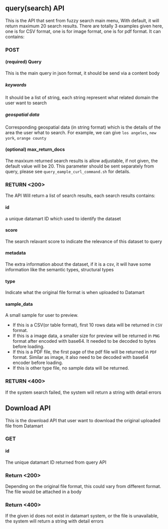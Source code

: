## query(search) API
This is the API that sent from fuzzy search main menu, With default, it will return maximum 20 search results. 
There are totally 3 examples given here, one is for CSV format, one is for image format, one is for pdf format.
It can contains:
### POST
#### (required) Query
This is the main query in json format, it should be send via a content body
##### keywords
It should be a list of string, each string represent what related domain the user want to search
##### geospatial data
Corresponding geospatial data (in string format) which is the details of the area the user what to search. For example, we can give `los angeles`, `new york`, `orange county`
#### (optional) max_return_docs
The maxixum returned search results is allow adjustable, if not given, the default value will be 20. This parameter should be sent separately from query, please see `query_eample_curl_command.sh` for details.
### RETURN <200>
The API Will return a list of search results, each search results contains:
#### id
a unique datamart ID which used to identify the dataset
#### score
The search relavant score to indicate the relevance of this dataset to query
#### metadata
The extra information about the dataset, if it is a csv, it will have some information like the semantic types, structural types
#### type
Indicate what the original file format is when uploaded to Datamart
#### sample_data
A small sample for user to preview. 
 - If this is a CSV(or table format), first 10 rows data will be returned in `CSV` format.
 - If this is a image data, a smaller size for preview will be returned in `PNG` format after encoded with base64. It needed to be decoded to bytes before loading.
 - If this is a PDF file, the first page of the pdf file will be returned in `PDF` format. Similar as image, it also need to be decoded with base64 encoder before loading.
 - If this is other type file, no sample data will be returned.


### RETURN <400>
If the system search failed, the system will return a string with detail errors

## Download API
This is the download API that user want to download the original uploaded file from Datamart
### GET
#### id
The unique datamart ID returned from query API
### Return <200>
Depending on the original file format, this could vary from different format. The file would be attached in a body
### Return <400>
If the given id does not exist in datamart system, or the file is unavailable, the system will return a string with detail errors